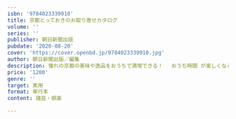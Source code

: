 ```yaml
---
isbn: '9784023339910'
title: 京都とっておきのお取り寄せカタログ
volume: ''
series: ''
publisher: 朝日新聞出版
pubdate: '2020-08-20'
cover: 'https://cover.openbd.jp/9784023339910.jpg'
author: 朝日新聞出版／編集
description: 憧れの京都の美味や逸品をおうちで満喫できる！　 おうち時間 が楽しくなる京都のお取り寄せグルメ＆スイーツ＆グッズをテーマごとに284品も紹介。
price: '1200'
genre: ''
target: 実用
format: 単行本
content: 諸芸・娯楽

---
```

